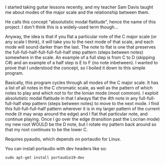 I started taking guitar lessons recently, and my teacher Sam Davis taught me about modes of the major scale and the relationship between them.

He calls this concept "absolutistic modal flatitude", hence the name of this project. I don't think this is a widely-used term though...

Anyway, the idea is that if you flat a particular note of the C major scale (or any scale I think), it will take you to the next mode of that scale, and each mode will sound darker than the last. The note to flat is one that preserves the full-full-half-full-full-full-half step pattern (steps between notes) somewhere in the scale. An example of a full step is from C to D (skipping C#) and an example of a half step is E to F (no note
inbetween). I wanted to prove that I understood the concept, so I boiled it down to this simple program.

Basically, this program cycles through all modes of the C major scale.
It has a list of all notes in the C chromatic scale, as well as the pattern of which notes to play
and which not to for the Ionian mode (most common).
I exploit absolutistic modal flatitude in that
I always flat the 4th note in any full-full-full-half step pattern
(steps between notes) to move to the next mode.
I find this full-full-full-half pattern wherever it is in my
larger pattern of the current mode (it may wrap around the edge)
and I flat that particular note, and continue playing.
Once I go over the edge (transition past the Locrian mode) my new root WOULD be the D note, but I rotate my pattern back around so that my root continues to be the lower C.

Requires pyaudio, which depends on portaudio for Linux.

You can install portaudio with dev headers like so:

~~~~
sudo apt-get install portaudio19-dev
~~~~
